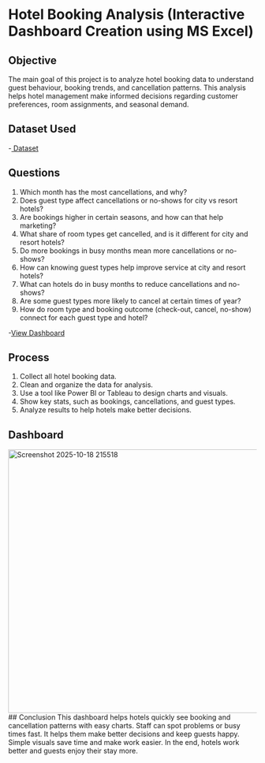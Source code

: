 # Hotel Booking Analysis (Interactive Dashboard Creation using MS Excel)
## Objective
The main goal of this project is to analyze hotel booking data to understand guest behaviour, booking trends, and cancellation patterns. This analysis helps hotel management make informed decisions regarding customer preferences, room assignments, and seasonal demand.
## Dataset Used
-<a href="https://github.com/kambadankita96-byte/Hotel-Booking-Cancellation-Analysis/blob/main/hotel_booking.csv"> Dataset</a>
## Questions
1.	Which month has the most cancellations, and why?
2.	Does guest type affect cancellations or no-shows for city vs resort hotels?
3.	Are bookings higher in certain seasons, and how can that help marketing?
4.	What share of room types get cancelled, and is it different for city and resort hotels?
5.	Do more bookings in busy months mean more cancellations or no-shows?
6.	How can knowing guest types help improve service at city and resort hotels?
7.	What can hotels do in busy months to reduce cancellations and no-shows?
8.	Are some guest types more likely to cancel at certain times of year?
9.	How do room type and booking outcome (check-out, cancel, no-show) connect for each guest type and hotel?

-<a href="https://github.com/kambadankita96-byte/Hotel-Booking-Cancellation-Analysis/blob/main/Screenshot%202025-10-18%20215518.png">View Dashboard</a>
## Process
1.	Collect all hotel booking data.
2.	Clean and organize the data for analysis.
3.	Use a tool like Power BI or Tableau to design charts and visuals.
4.	Show key stats, such as bookings, cancellations, and guest types.
5.	Analyze results to help hotels make better decisions.
## Dashboard
<img width="1313" height="535" alt="Screenshot 2025-10-18 215518" src="https://github.com/user-attachments/assets/fe3cfc11-7455-4c8f-8d90-aebfd9f758a5" />
## Conclusion
This dashboard helps hotels quickly see booking and cancellation patterns with easy charts. Staff can spot problems or busy times fast. It helps them make better decisions and keep guests happy. Simple visuals save time and make work easier. In the end, hotels work better and guests enjoy their stay more.



